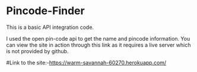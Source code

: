 # Pincode-Finder

This is a basic API integration code.

I used the open pin-code api to get the name and pincode information.
You can view the site in action through this link as it requires a live server which is not provided by github.

#Link to the site:-https://warm-savannah-60270.herokuapp.com/
